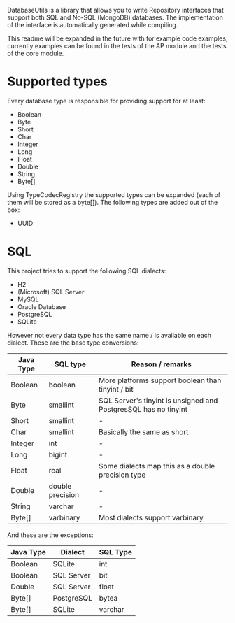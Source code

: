 DatabaseUtils is a library that allows you to write Repository interfaces that support both SQL and No-SQL (MongoDB) databases.
The implementation of the interface is automatically generated while compiling.

This readme will be expanded in the future with for example code examples,
currently examples can be found in the tests of the AP module and the tests of the core module. 

# Supported types
Every database type is responsible for providing support for at least:
- Boolean
- Byte
- Short
- Char
- Integer
- Long
- Float
- Double
- String
- Byte[]

Using TypeCodecRegistry the supported types can be expanded (each of them will be stored as a byte[]).
The following types are added out of the box:
- UUID

# SQL

This project tries to support the following SQL dialects:

- H2
- (Microsoft) SQL Server
- MySQL
- Oracle Database
- PostgreSQL
- SQLite

However not every data type has the same name / is available on each dialect.
These are the base type conversions:

| Java Type | SQL type         | Reason / remarks                                                |
|-----------|------------------|-----------------------------------------------------------------|
| Boolean   | boolean          | More platforms support boolean than tinyint / bit               |
| Byte      | smallint         | SQL Server's tinyint is unsigned and PostgresSQL has no tinyint |
| Short     | smallint         | -                                                               |
| Char      | smallint         | Basically the same as short                                     |
| Integer   | int              | -                                                               |
| Long      | bigint           | -                                                               |
| Float     | real             | Some dialects map this as a double precision type               |
| Double    | double precision | -                                                               |
| String    | varchar          | -                                                               |
| Byte[]    | varbinary        | Most dialects support varbinary                                 |

And these are the exceptions:

| Java Type | Dialect    | SQL Type |
|-----------|------------|----------|
| Boolean   | SQLite     | int      |
| Boolean   | SQL Server | bit      |
| Double    | SQL Server | float    |
| Byte[]    | PostgreSQL | bytea    |
| Byte[]    | SQLite     | varchar  |